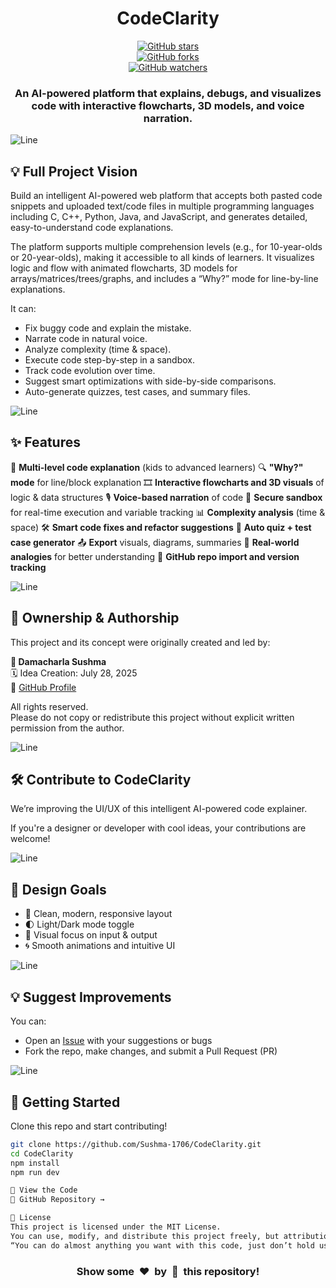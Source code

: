 <div align="center">
  <h1><b>CodeClarity</b></h1>   

[![GitHub stars](https://img.shields.io/github/stars/Sushma-1706/CodeClarity?style=social)](https://github.com/Sushma-1706/CodeClarity/stargazers)  
[![GitHub forks](https://img.shields.io/github/forks/Sushma-1706/CodeClarity?style=social)](https://github.com/Sushma-1706/CodeClarity/network/members)  
[![GitHub watchers](https://img.shields.io/github/watchers/Sushma-1706/CodeClarity?style=social)](https://github.com/Sushma-1706/CodeClarity/watchers)  

<h3>An AI-powered platform that explains, debugs, and visualizes code with interactive flowcharts, 3D models, and voice narration.</h3>
</div>

![Line](https://user-images.githubusercontent.com/85225156/171937799-8fc9e255-9889-4642-9c92-6df85fb86e82.gif)

## 💡 Full Project Vision

Build an intelligent AI-powered web platform that accepts both pasted code snippets and uploaded text/code files in multiple programming languages including C, C++, Python, Java, and JavaScript, and generates detailed, easy-to-understand code explanations.

The platform supports multiple comprehension levels (e.g., for 10-year-olds or 20-year-olds), making it accessible to all kinds of learners. It visualizes logic and flow with animated flowcharts, 3D models for arrays/matrices/trees/graphs, and includes a “Why?” mode for line-by-line explanations.

It can:
- Fix buggy code and explain the mistake.
- Narrate code in natural voice.
- Analyze complexity (time & space).
- Execute code step-by-step in a sandbox.
- Track code evolution over time.
- Suggest smart optimizations with side-by-side comparisons.
- Auto-generate quizzes, test cases, and summary files.

![Line](https://user-images.githubusercontent.com/85225156/171937799-8fc9e255-9889-4642-9c92-6df85fb86e82.gif)

## ✨ Features

 🧠 **Multi-level code explanation** (kids to advanced learners)
 🔍 **"Why?" mode** for line/block explanation
 🎞️ **Interactive flowcharts and 3D visuals** of logic & data structures
 🎙️ **Voice-based narration** of code
 🧪 **Secure sandbox** for real-time execution and variable tracking
 📊 **Complexity analysis** (time & space)
 🛠️ **Smart code fixes and refactor suggestions**
 🧩 **Auto quiz + test case generator**
 📤 **Export** visuals, diagrams, summaries
 💬 **Real-world analogies** for better understanding
 🔗 **GitHub repo import and version tracking**

![Line](https://user-images.githubusercontent.com/85225156/171937799-8fc9e255-9889-4642-9c92-6df85fb86e82.gif)

## 🔐 Ownership & Authorship

This project and its concept were originally created and led by:

**👩 Damacharla Sushma**  
🗓️ Idea Creation: July 28, 2025  
🔗 [GitHub Profile](https://github.com/Sushma-1706)

All rights reserved.  
Please do not copy or redistribute this project without explicit written permission from the author.

![Line](https://user-images.githubusercontent.com/85225156/171937799-8fc9e255-9889-4642-9c92-6df85fb86e82.gif)

## 🛠 Contribute to CodeClarity

We’re improving the UI/UX of this intelligent AI-powered code explainer.

If you're a designer or developer with cool ideas, your contributions are welcome!

![Line](https://user-images.githubusercontent.com/85225156/171937799-8fc9e255-9889-4642-9c92-6df85fb86e82.gif)

## 🎨 Design Goals

- 🧼 Clean, modern, responsive layout
- 🌓 Light/Dark mode toggle
- 🎯 Visual focus on input & output
- 🌀 Smooth animations and intuitive UI

![Line](https://user-images.githubusercontent.com/85225156/171937799-8fc9e255-9889-4642-9c92-6df85fb86e82.gif)

## 💡 Suggest Improvements

You can:

- Open an [Issue](https://github.com/Sushma-1706/CodeClarity/issues) with your suggestions or bugs
- Fork the repo, make changes, and submit a Pull Request (PR)

![Line](https://user-images.githubusercontent.com/85225156/171937799-8fc9e255-9889-4642-9c92-6df85fb86e82.gif)

## 🙌 Getting Started

Clone this repo and start contributing!

```bash
git clone https://github.com/Sushma-1706/CodeClarity.git
cd CodeClarity
npm install
npm run dev

👀 View the Code
🔗 GitHub Repository →

📄 License
This project is licensed under the MIT License.
You can use, modify, and distribute this project freely, but attribution is required.
“You can do almost anything you want with this code, just don’t hold us liable, and please keep our names in it.”
```

<h3 align="center">Show some &nbsp;❤️&nbsp; by &nbsp;🌟&nbsp; this repository!</h3>

